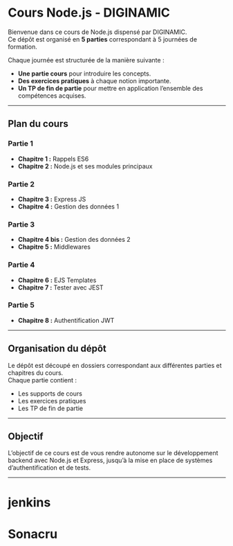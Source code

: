 # Cours Node.js - DIGINAMIC

Bienvenue dans ce cours de Node.js dispensé par DIGINAMIC.  
Ce dépôt est organisé en **5 parties** correspondant à 5 journées de formation.  

Chaque journée est structurée de la manière suivante :
- **Une partie cours** pour introduire les concepts.
- **Des exercices pratiques** à chaque notion importante.
- **Un TP de fin de partie** pour mettre en application l’ensemble des compétences acquises.

---

## Plan du cours

### Partie 1
- **Chapitre 1 :** Rappels ES6
- **Chapitre 2 :** Node.js et ses modules principaux

### Partie 2
- **Chapitre 3 :** Express JS
- **Chapitre 4 :** Gestion des données 1

### Partie 3
- **Chapitre 4 bis :** Gestion des données 2
- **Chapitre 5 :** Middlewares

### Partie 4
- **Chapitre 6 :** EJS Templates
- **Chapitre 7 :** Tester avec JEST

### Partie 5
- **Chapitre 8 :** Authentification JWT

---

## Organisation du dépôt
Le dépôt est découpé en dossiers correspondant aux différentes parties et chapitres du cours.  
Chaque partie contient :
- Les supports de cours
- Les exercices pratiques
- Les TP de fin de partie

---

## Objectif
L’objectif de ce cours est de vous rendre autonome sur le développement backend avec Node.js et Express, jusqu’à la mise en place de systèmes d’authentification et de tests.

---
# jenkins
# Sonacru
